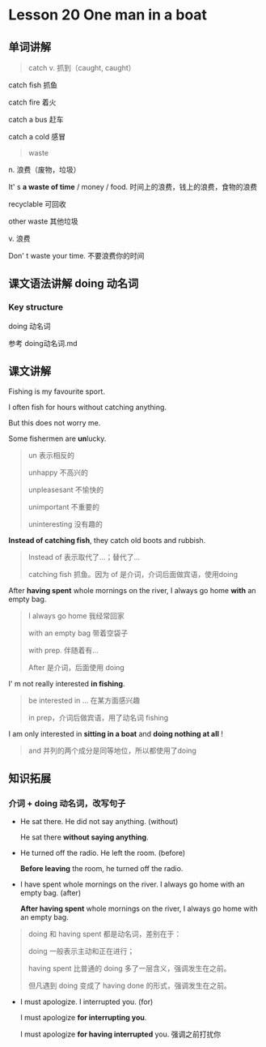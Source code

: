 # Lesson 20 One man in a boat

## 单词讲解

> catch v. 抓到（caught, caught）

catch fish 抓鱼

catch fire 着火

catch a bus 赶车

catch a cold 感冒





> waste

n. 浪费（废物，垃圾）

It' s **a waste of time** / money / food.  时间上的浪费，钱上的浪费，食物的浪费

recyclable 可回收

other waste 其他垃圾

v. 浪费

Don' t waste your time.  不要浪费你的时间



## 课文语法讲解 doing 动名词

### Key structure

doing 动名词

参考 doing动名词.md



## 课文讲解

Fishing is my favourite sport. 

I often fish for hours without catching anything. 

But this does not worry me. 

Some fishermen are **un**lucky.

> un 表示相反的
>
> unhappy 不高兴的
>
> unpleasesant 不愉快的
>
> unimportant 不重要的
>
> uninteresting 没有趣的

**Instead of catching fish**, they catch old boots and rubbish.

> Instead of 表示取代了...；替代了...
>
> catching fish 抓鱼。因为 of 是介词，介词后面做宾语，使用doing

After **having spent** whole mornings on the river, I always go home **with** an empty bag.

> I always go home 我经常回家
>
> with an empty bag 带着空袋子
>
> with prep. 伴随着有...
>
> After 是介词，后面使用 doing

I' m not really interested **in fishing**.

> be interested in ... 在某方面感兴趣
>
> in prep，介词后做宾语，用了动名词 fishing

I am only interested in **sitting in a boat** and **doing nothing at all** !

> and 并列的两个成分是同等地位，所以都使用了doing





## 知识拓展

### 介词 + doing 动名词，改写句子

- He sat there. He did not say anything. (without)

  He sat there **without saying anything**.

  

- He turned off the radio. He left the room. (before)

  **Before leaving** the room, he turned off the radio.

  

- I have spent whole mornings on the river. I always go home with an empty bag. (after)

  **After having spent** whole mornings on the river, I always go home with an empty bag.
  
> doing 和 having spent 都是动名词，差别在于：
  >
  > doing 一般表示主动和正在进行；
  >
  > having spent 比普通的 doing 多了一层含义，强调发生在之前。
  >
  > 但凡遇到 doing 变成了 having done 的形式，强调发生在之前。



- I must apologize. I interrupted you. (for)

  I must apologize **for interrupting you**.

  I must apologize **for having interrupted** you. 强调之前打扰你









